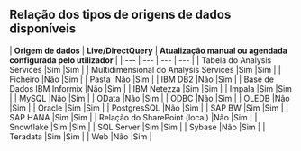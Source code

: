 ## <a name="list-of-available-data-source-types"></a>Relação dos tipos de origens de dados disponíveis
| **Origem de dados** | **Live/DirectQuery** | **Atualização manual ou agendada configurada pelo utilizador** |
| --- | --- | --- | --- |
| Tabela do Analysis Services |Sim |Sim |
| Multidimensional do Analysis Services |Sim |Sim |
| Ficheiro |Não |Sim |
| Pasta |Não |Sim |
| IBM DB2 |Não |Sim |
| Base de Dados IBM Informix |Não |Sim |
| IBM Netezza |Sim |Sim |
| Impala |Sim |Sim |
| MySQL |Não |Sim |
| OData |Não |Sim |
| ODBC |Não |Sim |
| OLEDB |Não |Sim |
| Oracle |Sim |Sim |
| PostgresSQL |Não |Sim |
| SAP BW |Sim |Sim |
| SAP HANA |Sim |Sim |
| Relação do SharePoint (local) |Não |Sim |
| Snowflake |Sim |Sim |
| SQL Server |Sim |Sim |
| Sybase |Não |Sim |
| Teradata |Sim |Sim |
| Web |Não |Sim |


